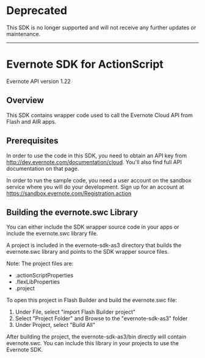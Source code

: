 # Deprecated
This SDK is no longer supported and will not receive any further updates or maintenance.

---
Evernote SDK for ActionScript 
==================================================
Evernote API version 1.22

Overview
--------
This SDK contains wrapper code used to call the Evernote Cloud API from Flash and AIR apps.

Prerequisites
-------------
In order to use the code in this SDK, you need to obtain an API key from http://dev.evernote.com/documentation/cloud. You'll also find full API documentation on that page.

In order to run the sample code, you need a user account on the sandbox service where you will do your development. Sign up for an account at https://sandbox.evernote.com/Registration.action 


Building the evernote.swc Library
---------------------------------
You can either include the SDK wrapper source code in your apps or include the evernote.swc library file.

A project is included in the evernote-sdk-as3 directory that builds the evernote.swc library and points to the SDK wrapper source files.

Note:  The project files are: 
   * .actionScriptProperties
   * .flexLibProperties
   * .project

To open this project in Flash Builder and build the evernote.swc file:

  1. Under File, select "import Flash Builder project" 
  2. Select "Project Folder" and Browse to the "evernote-sdk-as3" folder
  3. Under Project, select "Build All"

After building the project, the evernote-sdk-as3/bin directly will contain evernote.swc.  You can include this library in your projects to use the Evernote SDK.
